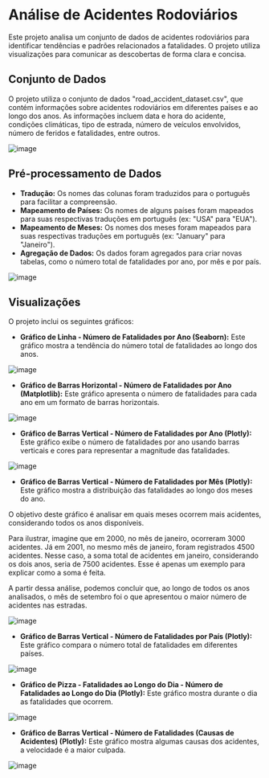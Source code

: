 # Análise de Acidentes Rodoviários

Este projeto analisa um conjunto de dados de acidentes rodoviários para identificar tendências e padrões relacionados a fatalidades.  O projeto utiliza visualizações para comunicar as descobertas de forma clara e concisa.

## Conjunto de Dados

O projeto utiliza o conjunto de dados "road_accident_dataset.csv", que contém informações sobre acidentes rodoviários em diferentes países e ao longo dos anos. As informações incluem data e hora do acidente, condições climáticas, tipo de estrada, número de veículos envolvidos, número de feridos e fatalidades, entre outros.

![image](https://github.com/user-attachments/assets/e5dd6ac4-751d-47aa-b960-161eb172025f)


## Pré-processamento de Dados

* **Tradução:** Os nomes das colunas foram traduzidos para o português para facilitar a compreensão.
* **Mapeamento de Países:** Os nomes de alguns países foram mapeados para suas respectivas traduções em português (ex: "USA" para "EUA").
* **Mapeamento de Meses:** Os nomes dos meses foram mapeados para suas respectivas traduções em português (ex: "January" para "Janeiro").
* **Agregação de Dados:** Os dados foram agregados para criar novas tabelas, como o número total de fatalidades por ano, por mês e por país.

![image](https://github.com/user-attachments/assets/a3552dbd-f350-423a-8822-3798a1b8933c)


## Visualizações

O projeto inclui os seguintes gráficos:

* **Gráfico de Linha - Número de Fatalidades por Ano (Seaborn):**  Este gráfico mostra a tendência do número total de fatalidades ao longo dos anos.

![image](https://github.com/user-attachments/assets/06151318-e7d3-496e-a894-b1450642b4af)



* **Gráfico de Barras Horizontal - Número de Fatalidades por Ano (Matplotlib):** Este gráfico apresenta o número de fatalidades para cada ano em um formato de barras horizontais.

![image](https://github.com/user-attachments/assets/dbac312e-74f2-427a-b1dd-901d525341b7)


* **Gráfico de Barras Vertical - Número de Fatalidades por Ano (Plotly):**  Este gráfico exibe o número de fatalidades por ano usando barras verticais e cores para representar a magnitude das fatalidades.

![image](https://github.com/user-attachments/assets/90a58df9-ddb3-4d47-b95c-bdf93c47c9ba)


* **Gráfico de Barras Vertical - Número de Fatalidades por Mês (Plotly):** Este gráfico mostra a distribuição das fatalidades ao longo dos meses do ano.

O objetivo deste gráfico é analisar em quais meses ocorrem mais acidentes, considerando todos os anos disponíveis.

Para ilustrar, imagine que em 2000, no mês de janeiro, ocorreram 3000 acidentes. Já em 2001, no mesmo mês de janeiro, foram registrados 4500 acidentes. Nesse caso, a soma total de acidentes em janeiro, considerando os dois anos, seria de 7500 acidentes. Esse é apenas um exemplo para explicar como a soma é feita.

A partir dessa análise, podemos concluir que, ao longo de todos os anos analisados, o mês de setembro foi o que apresentou o maior número de acidentes nas estradas.

![image](https://github.com/user-attachments/assets/5bb45200-ba80-47bb-b289-24abc2b3039f)


* **Gráfico de Barras Vertical - Número de Fatalidades por País (Plotly):**  Este gráfico compara o número total de fatalidades em diferentes países.

![image](https://github.com/user-attachments/assets/0a4e826a-8951-4c1a-9491-a18fb3f18c0f)

* **Gráfico de Pizza - Fatalidades ao Longo do Dia - Número de Fatalidades ao Longo do Dia (Plotly):**  Este gráfico mostra durante o dia as fatalidades que ocorrem.

![image](https://github.com/user-attachments/assets/0c92f0a0-0256-4643-bd19-b56c26f4227a)

* **Gráfico de Barras Vertical - Número de Fatalidades (Causas de Acidentes) (Plotly):** Este gráfico mostra algumas causas dos acidentes, a velocidade é a maior culpada.

![image](https://github.com/user-attachments/assets/0cae35f5-cf06-45bf-af1d-b9b589a980ff)


